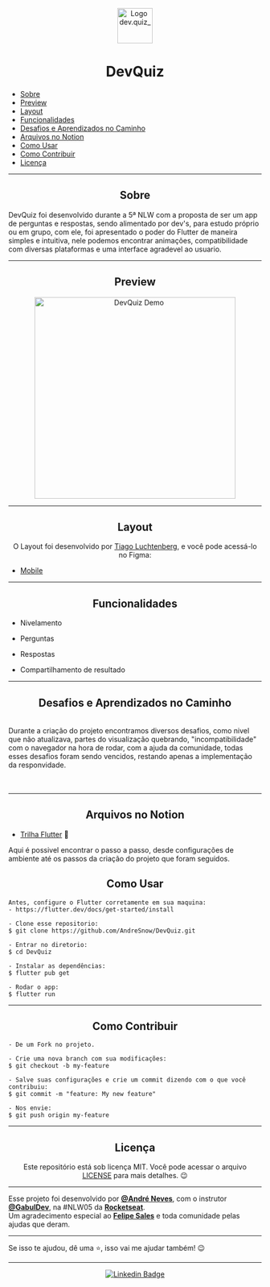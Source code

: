 <p align="center">
      <img src="https://i.ibb.co/NrShtCK/Screenshot-20210503-222100-min.png" width="70" alt="Logo dev.quiz_"/>
</p>

<h1 align="center">DevQuiz</h1>

   <p>
   
   - [Sobre](#sobre)
   - [Preview](#preview)
   - [Layout](#layout)
   - [Funcionalidades](#Funcionalidades)
   - [Desafios e Aprendizados no Caminho](#desafios-e-aprendizados-no-caminho)
   - [Arquivos no Notion](#arquivos-no-notion)
   - [Como Usar](#como-usar)
   - [Como Contribuir](#como-contribuir)
   - [Licença](#licença)

   </p>

---

<h2 align="center">Sobre</h2>

DevQuiz foi desenvolvido durante a 5ª NLW com a proposta de ser um app de perguntas e respostas, sendo alimentado por dev's, para estudo próprio ou em grupo, com ele, foi apresentado o poder do Flutter de maneira simples e intuitiva, nele podemos encontrar animações, compatibilidade com diversas plataformas e uma interface agradevel ao usuario.
<p align="center">

   <a href=""></a>
</p>

---

<h2 align="center">Preview</h2>

   <p align="center">
      <img src="assets/img_readme/20210503_211943.gif" width="400" alt="DevQuiz Demo">
   </p>

---

<h2 align="center">Layout</h2>

   <p align="center">
      O Layout foi desenvolvido por <a href="https://www.linkedin.com/in/tiagoluchtenberg/">Tiago Luchtenberg</a>, e você pode acessá-lo no Figma:
   
   - <a href="https://www.figma.com/file/XaC3pgD1B0iLSWLTsUqxIe/DevQuiz-(Copy)?node-id=0%3A1">Mobile</a>
   </p>

---

<h2 align="center">Funcionalidades</h2>

   <p>
   
- Nivelamento
- Perguntas
- Respostas
- Compartilhamento de resultado
  
   </p>

---

<h2 align="center">Desafios e Aprendizados no Caminho</h2>

   <p>
    <br> 
    <a>Durante a criação do projeto encontramos diversos desafios, como nivel que não atualizava, partes do visualização quebrando, "incompatibilidade" com o navegador na hora de rodar, com a ajuda da comunidade, todas esses desafios foram sendo vencidos, restando apenas a implementação da responvidade.</a><br>
    <br>
    <br>
   </p>

---

<h2 align="center">Arquivos no Notion</h2>

- [Trilha Flutter](https://www.notion.so/Trilha-Flutter-a306b8d8751b4f76a7a1fc8f29db6d65) 🚀

Aqui é possivel encontrar o passo a passo, desde configurações de ambiente até os passos da criação do projeto que foram seguidos.

<h2 align="center">Como Usar</h2>

   ```
   Antes, configure o Flutter corretamente em sua maquina:
   - https://flutter.dev/docs/get-started/install
   
   - Clone esse repositorio:
   $ git clone https://github.com/AndreSnow/DevQuiz.git

   - Entrar no diretorio:
   $ cd DevQuiz

   - Instalar as dependências:
   $ flutter pub get

   - Rodar o app: 
   $ flutter run
   ```

---

<h2 align="center">Como Contribuir</h2>

   ```
   - De um Fork no projeto. 

   - Crie uma nova branch com sua modificações:
   $ git checkout -b my-feature

   - Salve suas configurações e crie um commit dizendo com o que você contribuiu:
   $ git commit -m "feature: My new feature"

   - Nos envie:
   $ git push origin my-feature
   ```

---

<h2 align="center">Licença</h2>

<p align="center">
   Este repositório está sob licença MIT. Você pode acessar o arquivo <a href="https://github.com/AndreSnow/DevQuiz/blob/master/LICENSE">LICENSE</a> para mais detalhes. 😉
</p>

   ---

   Esse projeto foi desenvolvido por **[@André Neves](https://www.linkedin.com/in/andré-n-922181a6/)**, com o instrutor **[@GabulDev](https://www.linkedin.com/in/gabuldev/)**, na #NLW05 da **[Rocketseat](https://rocketseat.com.br/)**.<br>
   Um agradecimento especial ao **[Felipe Sales](https://github.com/felipecastrosales)** e toda comunidade pelas ajudas que deram. 

---
   
   Se isso te ajudou, dê uma ⭐, isso vai me ajudar também!
    😉

---

   <div align="center">

   [![Linkedin Badge](https://img.shields.io/badge/-Andre%20Neves-292929?style=flat-square&logo=Linkedin&logoColor=white&link=https://www.linkedin.com/in/andr%C3%A9-n-922181a6/)](https://www.linkedin.com/in/andré-n-922181a6/)

   </div>
